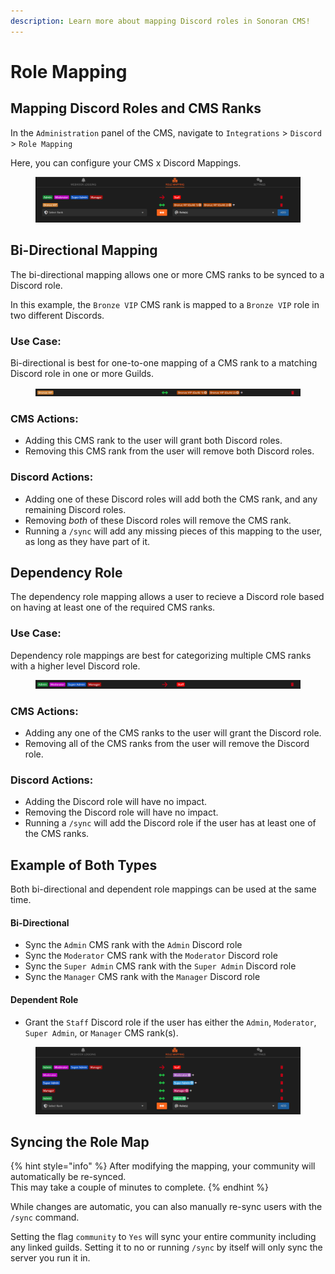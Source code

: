 ```yaml
---
description: Learn more about mapping Discord roles in Sonoran CMS!
---
```


# Role Mapping

## Mapping Discord Roles and CMS Ranks

In the `Administration` panel of the CMS, navigate to `Integrations` > `Discord` > `Role Mapping`

Here, you can configure your CMS x Discord Mappings.

<figure><img src="../../.gitbook/assets/image (4).png" alt=""><figcaption></figcaption></figure>

## Bi-Directional Mapping

The bi-directional mapping allows one or more CMS ranks to be synced to a Discord role.

In this example, the `Bronze VIP` CMS rank is mapped to a `Bronze VIP` role in two different Discords.

### Use Case:

Bi-directional is best for one-to-one mapping of a CMS rank to a matching Discord role in one or more Guilds.

<figure><img src="../../.gitbook/assets/image (2).png" alt=""><figcaption></figcaption></figure>

### CMS Actions:

* Adding this CMS rank to the user will grant both Discord roles.
* Removing this CMS rank from the user will remove both Discord roles.

### Discord Actions:

* Adding one of these Discord roles will add both the CMS rank, and any remaining Discord roles.
* Removing _both_ of these Discord roles will remove the CMS rank.
* Running a `/sync` will add any missing pieces of this mapping to the user, as long as they have part of it.

## Dependency Role

The dependency role mapping allows a user to recieve a Discord role based on having at least one of the required CMS ranks.

### Use Case:

Dependency role mappings are best for categorizing multiple CMS ranks with a higher level Discord role.

<figure><img src="../../.gitbook/assets/image (3).png" alt=""><figcaption></figcaption></figure>

### CMS Actions:

* Adding any one of the CMS ranks to the user will grant the Discord role.
* Removing all of the CMS ranks from the user will remove the Discord role.

### Discord Actions:

* Adding the Discord role will have no impact.
* Removing the Discord role will have no impact.
* Running a `/sync` will add the Discord role if the user has at least one of the CMS ranks.

## Example of Both Types

Both bi-directional and dependent role mappings can be used at the same time.

#### Bi-Directional

* Sync the `Admin` CMS rank with the `Admin` Discord role
* Sync the `Moderator` CMS rank with the `Moderator` Discord role
* Sync the `Super Admin` CMS rank with the `Super Admin` Discord role
* Sync the `Manager` CMS rank with the `Manager` Discord role

#### **Dependent Role**

* Grant the `Staff` Discord role if the user has either the `Admin`, `Moderator`, `Super Admin`, or `Manager` CMS rank(s).

<figure><img src="../../.gitbook/assets/image (5).png" alt=""><figcaption></figcaption></figure>

## Syncing the Role Map

{% hint style="info" %}
After modifying the mapping, your community will automatically be re-synced.\
This may take a couple of minutes to complete.
{% endhint %}

While changes are automatic, you can also manually re-sync users with the `/sync` command.

Setting the flag `community` to `Yes` will sync your entire community including any linked guilds. Setting it to no or running `/sync` by itself will only sync the server you run it in.
